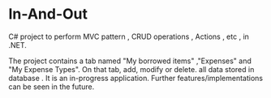 # In-And-Out
C# project to perform MVC pattern , CRUD operations , Actions , etc , in .NET.

The project contains a tab named "My borrowed items" ,"Expenses" and "My Expense Types". On that tab, add, modify or delete. 
all data stored in database .
It is an in-progress application. Further features/implementations can be seen in the future.
